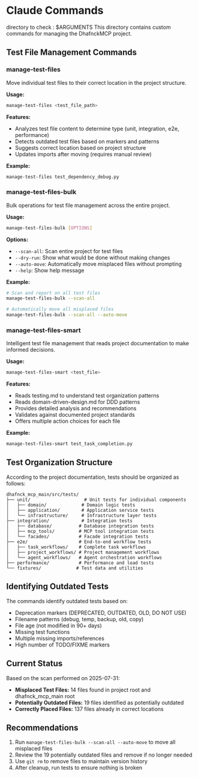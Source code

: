 # Claude Commands
directory to check : $ARGUMENTS 
This directory contains custom commands for managing the DhafnckMCP project.

## Test File Management Commands

### manage-test-files

Move individual test files to their correct location in the project structure.

**Usage:**
```bash
manage-test-files <test_file_path>
```

**Features:**
- Analyzes test file content to determine type (unit, integration, e2e, performance)
- Detects outdated test files based on markers and patterns
- Suggests correct location based on project structure
- Updates imports after moving (requires manual review)

**Example:**
```bash
manage-test-files test_dependency_debug.py
```

### manage-test-files-bulk

Bulk operations for test file management across the entire project.

**Usage:**
```bash
manage-test-files-bulk [OPTIONS]
```

**Options:**
- `--scan-all`: Scan entire project for test files
- `--dry-run`: Show what would be done without making changes
- `--auto-move`: Automatically move misplaced files without prompting
- `--help`: Show help message

**Example:**
```bash
# Scan and report on all test files
manage-test-files-bulk --scan-all

# Automatically move all misplaced files
manage-test-files-bulk --scan-all --auto-move
```

### manage-test-files-smart

Intelligent test file management that reads project documentation to make informed decisions.

**Usage:**
```bash
manage-test-files-smart <test_file>
```

**Features:**
- Reads testing.md to understand test organization patterns
- Reads domain-driven-design.md for DDD patterns
- Provides detailed analysis and recommendations
- Validates against documented project standards
- Offers multiple action choices for each file

**Example:**
```bash
manage-test-files-smart test_task_completion.py
```

## Test Organization Structure

According to the project documentation, tests should be organized as follows:

```
dhafnck_mcp_main/src/tests/
├── unit/                    # Unit tests for individual components
│   ├── domain/             # Domain logic tests
│   ├── application/        # Application service tests
│   └── infrastructure/     # Infrastructure layer tests
├── integration/            # Integration tests
│   ├── database/          # Database integration tests
│   ├── mcp_tools/         # MCP tool integration tests
│   └── facades/           # Facade integration tests
├── e2e/                   # End-to-end workflow tests
│   ├── task_workflows/    # Complete task workflows
│   ├── project_workflows/ # Project management workflows
│   └── agent_workflows/   # Agent orchestration workflows
├── performance/           # Performance and load tests
└── fixtures/             # Test data and utilities
```

## Identifying Outdated Tests

The commands identify outdated tests based on:
- Deprecation markers (DEPRECATED, OUTDATED, OLD, DO NOT USE)
- Filename patterns (debug, temp, backup, old, copy)
- File age (not modified in 90+ days)
- Missing test functions
- Multiple missing imports/references
- High number of TODO/FIXME markers

## Current Status

Based on the scan performed on 2025-07-31:
- **Misplaced Test Files:** 14 files found in project root and dhafnck_mcp_main root
- **Potentially Outdated Files:** 19 files identified as potentially outdated
- **Correctly Placed Files:** 137 files already in correct locations

## Recommendations

1. Run `manage-test-files-bulk --scan-all --auto-move` to move all misplaced files
2. Review the 19 potentially outdated files and remove if no longer needed
3. Use `git rm` to remove files to maintain version history
4. After cleanup, run tests to ensure nothing is broken